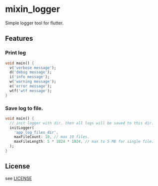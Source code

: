 # mixin_logger

Simple logger tool for flutter.

## Features

### Print log

```dart
void main() {
  v('verbose message');
  d('debug message');
  i('info message');
  w('warning message');
  e('error message');
  wtf('wtf message');
}
```

### Save log to file.

```dart
void main() {
  // init logger with dir. then all logs will be saved to this dir.
  initLogger(
    'app_log_files_dir',
    maxFileCount: 10, // max 10 files.
    maxFileLength: 5 * 1024 * 1024, // max to 5 MB for single file.
  );
}
```

## License

see [LICENSE](LICENSE)